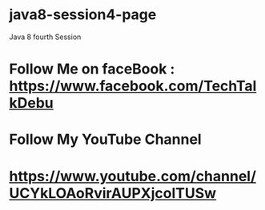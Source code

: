 # java8-session4-page
Java 8 fourth Session
# Follow Me on faceBook  :  https://www.facebook.com/TechTalkDebu
# Follow My YouTube Channel
# https://www.youtube.com/channel/UCYkLOAoRvirAUPXjcolTUSw
